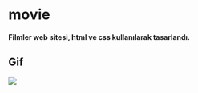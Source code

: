 # movie
 
#### Filmler web sitesi, html ve css kullanılarak tasarlandı.
 

## Gif

![](img/movie.gif)